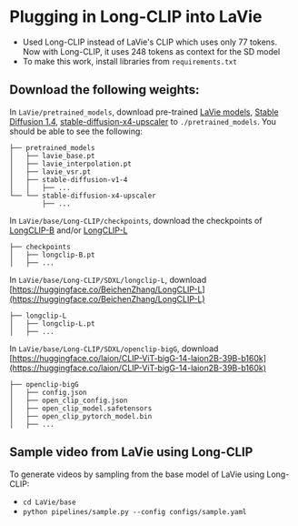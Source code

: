 # Plugging in Long-CLIP into LaVie

- Used Long-CLIP instead of LaVie's CLIP which uses only 77 tokens. Now with Long-CLIP, it uses 248 tokens as context for the SD model
- To make this work, install libraries from `requirements.txt`

## Download the following weights:
In `LaVie/pretrained_models`, download pre-trained [LaVie models](https://huggingface.co/YaohuiW/LaVie/tree/main), [Stable Diffusion 1.4](https://huggingface.co/CompVis/stable-diffusion-v1-4/tree/main), [stable-diffusion-x4-upscaler](https://huggingface.co/stabilityai/stable-diffusion-x4-upscaler/tree/main) to `./pretrained_models`. You should be able to see the following:
```
├── pretrained_models
│   ├── lavie_base.pt
│   ├── lavie_interpolation.pt
│   ├── lavie_vsr.pt
│   ├── stable-diffusion-v1-4
│   │   ├── ...
└── └── stable-diffusion-x4-upscaler
        ├── ...
```

In `LaVie/base/Long-CLIP/checkpoints`, download the checkpoints of [LongCLIP-B](https://huggingface.co/BeichenZhang/LongCLIP-B) and/or [LongCLIP-L](https://huggingface.co/BeichenZhang/LongCLIP-L)
```
├── checkpoints
│   ├── longclip-B.pt
│   ├── ...
```

In `LaVie/base/Long-CLIP/SDXL/longclip-L`, download [https://huggingface.co/BeichenZhang/LongCLIP-L](https://huggingface.co/BeichenZhang/LongCLIP-L)
```
├── longclip-L
│   ├── longclip-L.pt
│   ├── ...
```

In `LaVie/base/Long-CLIP/SDXL/openclip-bigG`, download [https://huggingface.co/laion/CLIP-ViT-bigG-14-laion2B-39B-b160k](https://huggingface.co/laion/CLIP-ViT-bigG-14-laion2B-39B-b160k)
```
├── openclip-bigG
│   ├── config.json
│   ├── open_clip_config.json
│   ├── open_clip_model.safetensors
│   ├── open_clip_pytorch_model.bin
│   ├── ...
```


## Sample video from LaVie using Long-CLIP
To generate videos by sampling from the base model of LaVie using Long-CLIP:
- `cd LaVie/base`
- `python pipelines/sample.py --config configs/sample.yaml`




